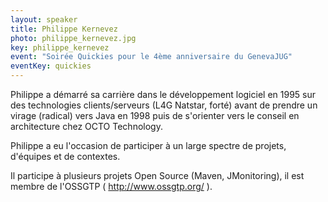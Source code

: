 ```yaml
---
layout: speaker
title: Philippe Kernevez
photo: philippe_kernevez.jpg
key: philippe_kernevez
event: "Soirée Quickies pour le 4ème anniversaire du GenevaJUG"
eventKey: quickies
---
```


Philippe a démarré sa carrière dans le développement logiciel en 1995 sur des technologies clients/serveurs (L4G Natstar, forté) avant de prendre un virage (radical) vers Java en 1998 puis de s'orienter vers le conseil en architecture chez OCTO Technology.

Philippe a eu l'occasion de participer à un large spectre de projets, d'équipes et de contextes.

Il participe à plusieurs projets Open Source (Maven, JMonitoring), il est membre de l'OSSGTP ( http://www.ossgtp.org/ ). 